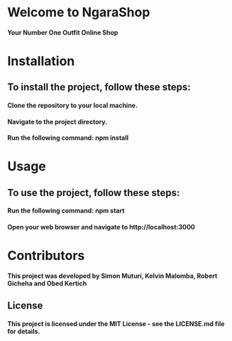 # Welcome to NgaraShop
#### Your Number One Outfit Online Shop
# Installation
## To install the project, follow these steps:

#### Clone the repository to your local machine.
#### Navigate to the project directory.
#### Run the following command: npm install

# Usage
## To use the project, follow these steps:

#### Run the following command: npm start
#### Open your web browser and navigate to http://localhost:3000


# Contributors
#### This project was developed by Simon Muturi, Kelvin Malomba, Robert Gicheha and Obed Kertich

## License
#### This project is licensed under the MIT License - see the LICENSE.md file for details.
